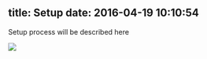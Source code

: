 title: Setup
date: 2016-04-19 10:10:54
---
Setup process will be described here

![](/images/workingOnIt.jpg)